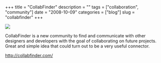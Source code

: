 +++
title = "CollabFinder"
description = ""
tags = ["collaboration", "community"]
date = "2008-10-09"
categories = ["blog"]
slug = "collabfinder"
+++



  <div class="notebook-screenshot"><a href="http://collabfinder.com/"><img src="//media.konigi.com/bluga/wt48ee0702db0cd_0.jpg"/></a></div><p>CollabFinder is a new community to find and communicate with other designers and developers with the goal of collaborating on future projects. Great and simple idea that could turn out to be a very useful connector. </p>
    
  <a href="http://collabfinder.com/">http://collabfinder.com/</a>
